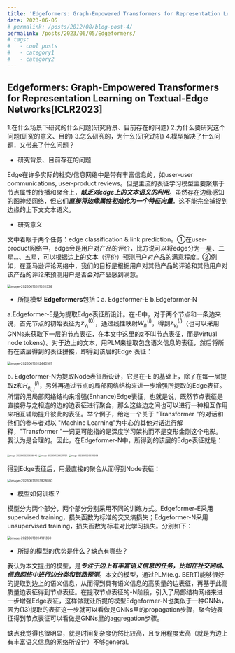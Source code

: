 ```yaml
---
title: 'Edgeformers: Graph-Empowered Transformers for Representation Learning on Textual-Edge Networks'
date: 2023-06-05
# permalink: /posts/2012/08/blog-post-4/
permalink: /posts/2023/06/05/Edgeformers/
# tags:
#   - cool posts
#   - category1
#   - category2
---
```

##  Edgeformers: Graph-Empowered Transformers for Representation Learning on Textual-Edge Networks[ICLR2023]

1.在什么场景下研究的什么问题(研究背景、目前存在的问题) 2.为什么要研究这个问题(研究的意义、目的) 3.怎么研究的，为什么(研究动机) 4.模型解决了什么问题，又带来了什么问题？

-   研究背景、目前存在的问题

Edge在许多实际的社交/信息网络中是带有丰富信息的，如user-user communications, user-product reviews。但是主流的表征学习模型主要聚焦于节点属性的传播和聚合上，***缺乏对edge上的文本语义的利用***。虽然存在边缘感知的图神经网络，但它们***直接将边缘属性初始化为一个特征向量***，这不能完全捕捉到边缘的上下文文本语义。

-   研究意义

文中着眼于两个任务：edge classification & link prediction。①在user-product网络中，edge会是用户对产品的评价，比方说可以将edge分为一星、二星...、五星，可以根据边上的文本（评价）预测用户对产品的满意程度。②例如，在亚马逊评论网络中，我们的目标是根据用户对其他产品的评论和其他用户对该产品的评论来预测用户是否会对产品感到满意。

<img src="https://p.ipic.vip/xt2py7.png" alt="image-20230613201620334" style="zoom:50%;" />

-   所提模型 **Edgeformers**包括：a. Edgeformer-E  b.Edgeformer-N

a.Edgeformer-E是为提取Edge表征所设计。在-E中，对于两个节点和一条边来说，首先节点的初始表征为$z^{(0)}_{v_{i}}$，通过线性映射$W_n^{(l)}$，得到$z^{(l)}_{v_{i}}$（也可以采用GNNs来获取下一层的节点表征，在本文中这里的z不叫节点表征，而是virtual node tokens）。对于边上的文本，用PLM来提取包含语义信息的表征，然后将所有在该层得到的表征拼接，即得到该层的Edge 表征：

<img src="https://p.ipic.vip/cuqeck.png" alt="image-20230613202440581" style="zoom: 50%;" />

b. Edgeformer-N为提取Node表征所设计，它是在-E 的基础上，除了在每一层提取z和$H_{e_{i,j}}^{(l)}$，另外再通过节点的局部网络结构来进一步增强所提取的Edge表征。所谓的用局部网络结构来增强(Enhance)Edge表征，也就是说，既然节点表征是直接将与之相连的边的边表征进行聚合，那么这些边之间也可以进行一种相互作用来相互辅助提升彼此的表征。举个例子，给定一个关于 "Transformer "的对话和他们的参与者对以 "Machine Learning"为中心的其他对话进行解释，"Transformer "一词更可能指的是深度学习架构而不是变形金刚这个电影。我认为是合理的。因此，在Edgeformer-N中，所得到的该层的Edge表征就是：

<img src="https://p.ipic.vip/5v7kef.png" alt="image-20230613203538842" style="zoom:33%;" />

<img src="https://p.ipic.vip/eju1qd.png" alt="image-20230613205211731" style="zoom:33%;" />

<img src="../Library/Application Support/typora-user-images/image-20230613203710368.png" alt="image-20230613203710368" style="zoom:33%;" />

得到Edge表征后，用最直接的聚合从而得到Node表征：

<img src="https://p.ipic.vip/wuvkb6.png" alt="image-20230613203828080" style="zoom: 50%;" />

-   模型如何训练？

模型分为两个部分，两个部分分别采用不同的训练方式。Edgeformer-E采用supervised training，损失函数为标准的交叉熵损失；Edgeformer-N采用unsupervised training，损失函数为标准对比学习损失。分别如下：

<img src="https://p.ipic.vip/u59sng.png" alt="image-20230613204131350" style="zoom:50%;" />



-   所提的模型的优势是什么？缺点有哪些？

我认为本文提出的模型，是***专注于边上有丰富语义信息的任务，比如在社交网络、信息网络中进行边分类和链路预测***。本文的模型，通过PLM(e.g. BERT)能够很好的提取到边上的语义信息，从而得到具有语义信息的高质量的边表征，再基于此高质量边表征得到节点表征。在提取节点表征的-N阶段，引入了局部结构网络来进一步增强Edge表征，这样做就让所提的模型Edgeformer-N也类似于一种GNNs，因为(13)提取的表征这一步就可以看做是GNNs里的propagation步骤，聚合边表征得到节点表征可以看做是GNNs里的aggregation步骤。

缺点我觉得也很明显，就是时间复杂度仍然比较高，且专用程度太高（就是为边上有丰富语义信息的网络所设计）不够general。


